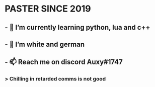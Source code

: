 # PASTER SINCE 2019

## - 🌱 I’m currently learning python, lua and c++
## - 💞️ I’m white and german
## - 📫 Reach me on discord Auxy#1747

### > Chilling in retarded comms is not good 


<!---
Auxkabel1337/Auxkabel1337 is a ✨ special ✨ repository because its `README.md` (this file) appears on your GitHub profile.
You can click the Preview link to take a look at your changes.
--->
